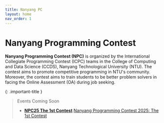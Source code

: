 ```yaml
---
title: Nanyang PC
layout: home
nav_order: 1
---
```


# Nanyang Programming Contest

**Nanyang Programming Contest (NPC)** is organized by the International Collegiate Programming Contest (ICPC) teams in the College of Computing and Data Science (CCDS), Nanyang Technological University (NTU). The contest aims to promote competitive programming in NTU's community. Moreover, the contest aims to train students to be better problem solvers in facing the Online Assessment (OA) during job seeking.

<script src="https://cdn.logwork.com/widget/countdown.js"></script>

{: .important-title }
> Events Coming Soon
>
> - **[NPC25 The 1st Contest](25sp/first)**
> <a href="https://logwork.com/countdown-timer" class="countdown-timer" data-style="flip3" data-timezone="Asia/Singapore" data-date="2025-03-15 14:00">Nanyang Programming Contest 2025: The 1st Contest</a>
